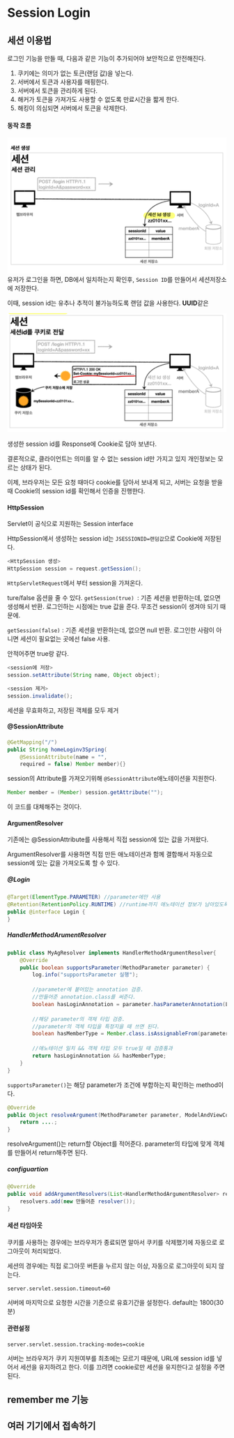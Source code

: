 # Session Login

## 세션 이용법
로그인 기능을 만들 때, 다음과 같은 기능이 추가되어야 보안적으로 안전해진다.

1. 쿠키에는 의미가 없는 토큰(랜덤 값)을 넣는다.
2. 서버에서 토큰과 사용자를 매핑한다.
3. 서버에서 토큰을 관리하게 된다.
4. 해커가 토큰을 가져가도 사용할 수 없도록 만료시간을 짧게 한다. 
5. 해킹이 의심되면 서버에서 토큰을 삭제한다.

#### 동작 흐름
![session](../../images/Spring/loginSession.png)
유저가 로그인을 하면, DB에서 일치하는지 확인후, `Session ID`를 만들어서 세션저장소에 저장한다.

이때, session id는 유추나 추적이 불가능하도록 랜덤 값을 사용한다. **UUID**같은

![loginsessioncookie](../../images/Spring/loginsessioncookie.png)

생성한 session id를 Response에 Cookie로 담아 보낸다.

결론적으로, 클라이언트는 의미를 알 수 없는 session id만 가지고 있지 개인정보는 모르는 상태가 된다.

이제, 브라우저는 모든 요청 때마다 cookie를 담아서 보내게 되고, 서버는 요청을 받을 때 Cookie의 session id를 확인해서 인증을 진행한다.

#### HttpSession
Servlet이 공식으로 지원하는 Session interface

HttpSession에서 생성하는 session id는 
`JSESSIONID=랜덤값`으로 Cookie에 저장된다.

~~~java
<HttpSession 생성>
HttpSession session = request.getSession();
~~~
`HttpServletRequest`에서 부터 session을 가져온다.

ture/false 옵션을 줄 수 있다.
`getSession(true) `: 기존 세션을 반환하는데, 없으면 생성해서 반환. 로그인하는 시점에는 true 값을 준다. 무조건 session이 생겨야 되기 때문에.

`getSession(false)` : 기존 세션을 반환하는데, 없으면 null 반환.
로그인한 사람이 아니면 세션이 필요없는 곳에선 false 사용. 

안적어주면 true랑 같다.

~~~java
<session에 저장>
session.setAttribute(String name, Object object);
~~~

~~~java
<session 제거>
session.invalidate();
~~~
세션을 무효화하고, 저장된 객체를 모두 제거

#### @SessionAttribute
~~~java
@GetMapping("/")
public String homeLoginv3Spring(
    @SessionAttribute(name = "", 
    required = false) Member member){}
~~~
session의 Attribute를 가져오기위해 `@SessionAttribute`애노테이션을 지원한다.

~~~java
Member member = (Member) session.getAttribute("");
~~~
이 코드를 대체해주는 것이다.

#### ArgumentResolver
기존에는 @SessionAttribute를 사용해서 직접 session에 있는 값을 가져왔다. 

ArgumentResolver를 사용하면 직접 만든 애노테이션과 함께 결합해서 자동으로 session에 있는 값을 가져오도록 할 수 있다.

##### @Login
~~~java
@Target(ElementType.PARAMETER) //parameter에만 사용
@Retention(RetentionPolicy.RUNTIME) //runtime까지 애노테이션 정보가 남아있도록
public @interface Login {
}
~~~


##### HandlerMethodArumentResolver
~~~java
public class MyAgResolver implements HandlerMethodArgumentResolver{
    @Override
    public boolean supportsParameter(MethodParameter parameter) {
        log.info("supportsParameter 실행");

        //parameter에 붙어있는 annotation 검증.
        //만들어준 annotation.class를 써준다.
        boolean hasLoginAnnotation = parameter.hasParameterAnnotation(Login.class);

        //해당 parameter의 객체 타입 검증.
        //parameter의 객체 타입을 특정지을 때 쓰면 된다.
        boolean hasMemberType = Member.class.isAssignableFrom(parameter.getParameterType());

        //애노테이션 일치 && 객체 타입 모두 true일 때 검증통과
        return hasLoginAnnotation && hasMemberType;
    }
}
~~~
`supportsParameter()`는 해당 parameter가 조건에 부합하는지 확인하는 method이다. 

~~~java
@Override
public Object resolveArgument(MethodParameter parameter, ModelAndViewContainer mavContainer, NativeWebRequest webRequest, WebDataBinderFactory binderFactory) throws Exception {
    return ....;
}
~~~
resolveArgument()는 return할 Object를 적어준다. 
parameter의 타입에 맞게 객체를 만들어서 return해주면 된다.

##### configuartion
~~~java
@Override
public void addArgumentResolvers(List<HandlerMethodArgumentResolver> resolvers) {
    resolvers.add(new 만들어준 resolver());
}
~~~

#### 세션 타임아웃
쿠키를 사용하는 경우에는 브라우저가 종료되면 알아서 쿠키를 삭제했기에 자동으로 로그아웃이 처리되었다.

세션의 경우에는 직접 로그아웃 버튼을 누르지 않는 이상, 자동으로 로그아웃이 되지 않는다.

~~~properties
server.servlet.session.timeout=60
~~~
서버에 마지막으로 요청한 시간을 기준으로 유효기간을 설정한다. 
default는 1800(30분)


#### 관련설정
~~~properties
server.servlet.session.tracking-modes=cookie
~~~
서버는 브라우저가 쿠키 지원여부를 최초에는 모르기 때문에, URL에 session id를 넣어서 세션을 유지하려고 한다. 이를 끄려면 cookie로만 세션을 유지한다고 설정을 주면 된다.

## remember me 기능

## 여러 기기에서 접속하기

